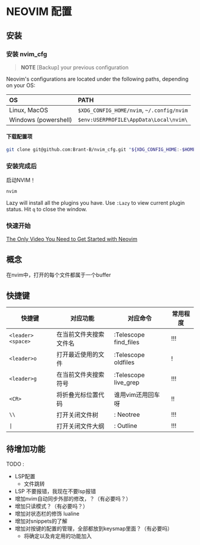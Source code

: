 # NEOVIM 配置

## 安装

### 安装 nvim_cfg

> **NOTE**
> [Backup] your previous configuration

Neovim's configurations are located under the following paths, depending on
your OS:

| OS | PATH |
| :- | :--- |
| Linux, MacOS | `$XDG_CONFIG_HOME/nvim`, `~/.config/nvim` |
| Windows (powershell)| `$env:USERPROFILE\AppData\Local\nvim\` |

#### 下载配置项

```sh
git clone git@github.com:Brant-B/nvim_cfg.git "${XDG_CONFIG_HOME:-$HOME/.config}"/nvim
```

### 安装完成后

启动NVIM！

```sh
nvim
```

Lazy will install all the plugins you have.
Use `:Lazy` to view current plugin status. Hit `q` to close the window.

### 快速开始

[The Only Video You Need to Get Started with Neovim](https://youtu.be/m8C0Cq9Uv9o)

## 概念

在nvim中，打开的每个文件都属于一个buffer

## 快捷键

|快捷键|对应功能|对应命令|常用程度|
|------|--------|------|----------|
|`<leader><space>`|在当前文件夹搜索文件名|:Telescope find_files <CR>|!!!|
|`<leader>o`|打开最近使用的文件|:Telescope oldfiles|!|
|`<leader>g`|在当前文件夹搜索符号|:Telescope live_grep|!!!|
|`<CR>`|将折叠光标位置代码|谁用vim还用回车呀|!!|
|`\\`|打开关闭文件树|: Neotree|!!!|
|`\|`|打开关闭文件大纲|: Outline|!!!|

## 待增加功能

 TODO :

- LSP配置
    - 文件跳转
- LSP 不要报错，我现在不要lsp报错
- 增加nvim自动同步外部的修改，？（有必要吗？）
- 增加只读模式？（有必要吗？）
- 增加对状态栏的修饰 lualine
- 增加对snippets的了解
- 增加对按键的配置的管理，全部都放到keysmap里面？（有必要吗）
    - 将确定以及肯定用的功能加入
